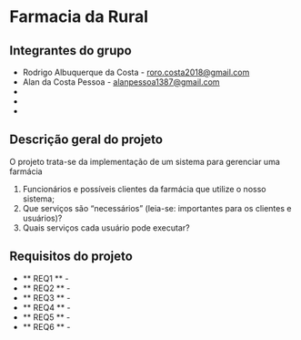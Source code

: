 # Farmacia da Rural

## Integrantes do grupo
* Rodrigo Albuquerque da Costa - roro.costa2018@gmail.com
* Alan da Costa Pessoa - alanpessoa1387@gmail.com
*
*
*

## Descrição geral do projeto
O projeto trata-se da implementação de um sistema para gerenciar uma farmácia 

 1. Funcionários e possíveis clientes da farmácia que utilize o nosso sistema;
 2. Que serviços são “necessários” (leia-se: importantes para os clientes e usuários)?
 3. Quais serviços cada usuário pode executar?

## Requisitos do projeto

* ** REQ1 ** - 
* ** REQ2 ** - 
* ** REQ3 ** -
* ** REQ4 ** -
* ** REQ5 ** -
* ** REQ6 ** -
